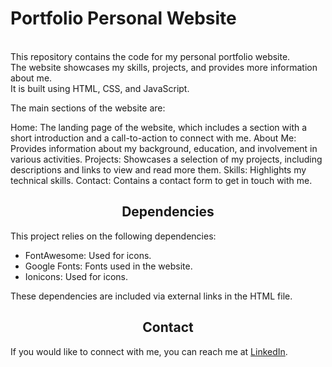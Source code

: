 # Portfolio Personal Website
  <br />
  This repository contains the code for my personal portfolio website. <br>
  The website showcases my skills, projects, and provides more information about me. <br>
  It is built using HTML, CSS, and JavaScript.
  
  The main sections of the website are:

  Home: The landing page of the website, which includes a section with a short introduction and a call-to-action to connect with me.
  About Me: Provides information about my background, education, and involvement in various activities.
  Projects: Showcases a selection of my projects, including descriptions and links to view and read more them.
  Skills: Highlights my technical skills.
  Contact: Contains a contact form to get in touch with me.


<h2 align="center">Dependencies</h2>

This project relies on the following dependencies:

- FontAwesome: Used for icons.
- Google Fonts: Fonts used in the website.
- Ionicons: Used for icons.

These dependencies are included via external links in the HTML file.

  <h2 align="center">Contact</h2>

If you would like to connect with me, you can reach me at [LinkedIn](https://www.linkedin.com/in/tara-ubovic/).

